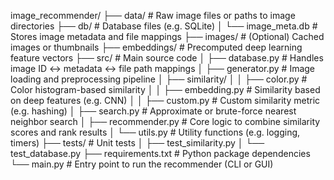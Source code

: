 image_recommender/
├── data/                  # Raw image files or paths to image directories
├── db/                    # Database files (e.g. SQLite)
│   └── image_meta.db      # Stores image metadata and file mappings
├── images/                # (Optional) Cached images or thumbnails
├── embeddings/            # Precomputed deep learning feature vectors
├── src/                   # Main source code
│   ├── database.py        # Handles image ID ↔ metadata ↔ file path mappings
│   ├── generator.py       # Image loading and preprocessing pipeline
│   ├── similarity/
│   │   ├── color.py       # Color histogram-based similarity
│   │   ├── embedding.py   # Similarity based on deep features (e.g. CNN)
│   │   ├── custom.py      # Custom similarity metric (e.g. hashing)
│   ├── search.py          # Approximate or brute-force nearest neighbor search
│   ├── recommender.py     # Core logic to combine similarity scores and rank results
│   └── utils.py           # Utility functions (e.g. logging, timers)
├── tests/                 # Unit tests
│   ├── test_similarity.py
│   └── test_database.py
├── requirements.txt       # Python package dependencies
└── main.py                # Entry point to run the recommender (CLI or GUI)

